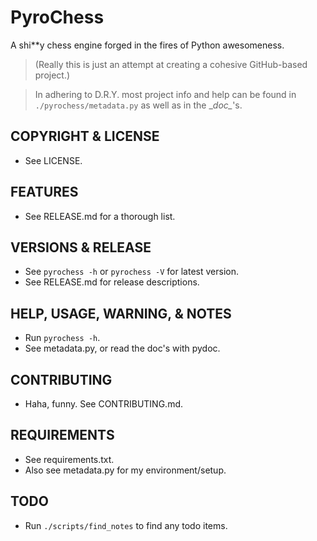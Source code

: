 # PyroChess

A shi**y chess engine forged in the fires of Python awesomeness.

> (Really this is just an attempt at creating a cohesive GitHub-based project.)

> In adhering to D.R.Y. most project info and help can be found in `./pyrochess/metadata.py` as well as in the \__doc\__'s.

## COPYRIGHT & LICENSE

  - See LICENSE.

## FEATURES

  - See RELEASE.md for a thorough list.

## VERSIONS & RELEASE

  - See `pyrochess -h` or `pyrochess -V` for latest version.
  - See RELEASE.md for release descriptions.

## HELP, USAGE, WARNING, & NOTES

  - Run `pyrochess -h`.
  - See metadata.py, or read the doc's with pydoc.

## CONTRIBUTING

  - Haha, funny. See CONTRIBUTING.md.

## REQUIREMENTS

  - See requirements.txt.
  - Also see metadata.py for my environment/setup.

## TODO

  - Run `./scripts/find_notes` to find any todo items.
